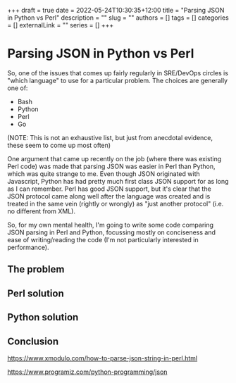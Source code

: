 +++ 
draft = true
date = 2022-05-24T10:30:35+12:00
title = "Parsing JSON in Python vs Perl"
description = ""
slug = ""
authors = []
tags = []
categories = []
externalLink = ""
series = []
+++
# Parsing JSON in Python vs Perl

So, one of the issues that comes up fairly regularly in SRE/DevOps circles is "which language" to use for a particular
problem. The choices are generally one of:

* Bash
* Python
* Perl
* Go

(NOTE: This is not an exhaustive list, but just from anecdotal evidence, these seem to come up most often)

One argument that came up recently on the job (where there was existing Perl code) was made that parsing JSON was
easier in Perl than Python, which was quite strange to me. Even though JSON originated with Javascript, Python has had
pretty much first class JSON support for as long as I can remember. Perl has good JSON support, but it's clear that the
JSON protocol came along well after the language was created and is treated in the same vein (rightly or wrongly) as
"just another protocol" (i.e. no different from XML).

So, for my own mental health, I'm going to write some code comparing JSON parsing in Perl and Python, focussing mostly
on conciseness and ease of writing/reading the code (I'm not particularly interested in performance).

## The problem



## Perl solution

## Python solution

## Conclusion


https://www.xmodulo.com/how-to-parse-json-string-in-perl.html

https://www.programiz.com/python-programming/json
